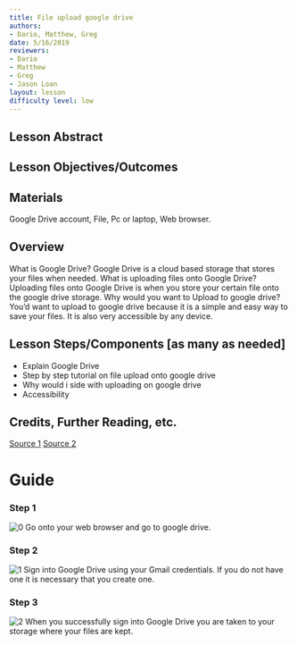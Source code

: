 ```yaml
---
title: File upload google drive
authors:
- Dario, Matthew, Greg
date: 5/16/2019
reviewers:
- Dario
- Matthew
- Greg 
- Jason Loan
layout: lesson
difficulty level: low 
--- 
```


## Lesson Abstract

## Lesson Objectives/Outcomes

## Materials
Google Drive account,
File, 
Pc or laptop,
Web browser. 


## Overview
What is Google Drive? Google Drive is a cloud based storage that stores your files when needed.
What is uploading files onto Google Drive? Uploading files onto Google Drive is when you store your certain file onto the google drive storage.
Why would you want to Upload to google drive? You’d want to upload to google drive because it is a simple and easy way to save your files. It is also very accessible by any device. 

## Lesson Steps/Components [as many as needed]
* Explain Google Drive 
* Step by step tutorial on file upload onto google drive
* Why would i side with uploading on google drive
* Accessibility
## Credits, Further Reading, etc.

[Source 1](https://www.cloudwards.net/how-does-google-drive-work/) 
[Source 2](https://support.google.com/drive/answer/2424368?co=GENIE.Platform%3DDesktop&hl=en)

# Guide
### Step 1 
![0](https://user-images.githubusercontent.com/49493021/58118377-85775c80-7bb5-11e9-87eb-02be580f7ed5.png)
Go onto your web browser and go to google drive.
### Step 2 
![1](https://user-images.githubusercontent.com/49493021/58194667-03516b80-7c7b-11e9-97aa-8e4448d640b2.png)
Sign into Google Drive using your Gmail credentials. If you do not have one it is necessary that you create one.
### Step 3 
![2](https://user-images.githubusercontent.com/49493021/58194921-ad30f800-7c7b-11e9-8c98-53487ffe0a9a.png) 
When you successfully sign into Google Drive you are taken to your storage where your files are kept.




